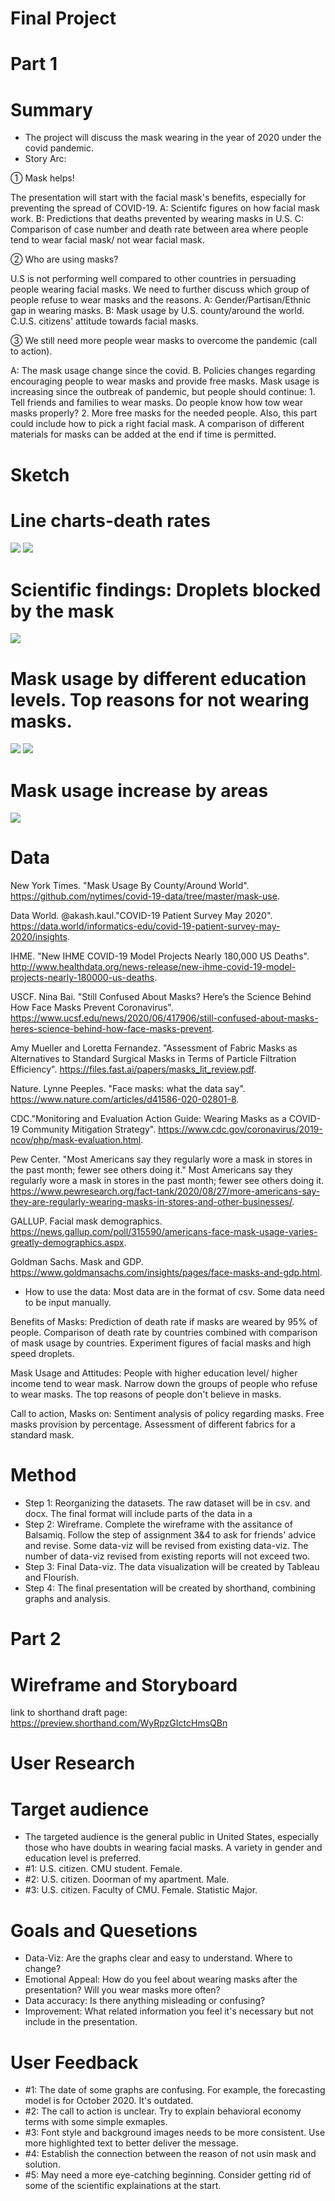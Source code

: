 # Final Project
# Part 1
# Summary
- The project will discuss the mask wearing in the year of 2020 under the covid pandemic. 
- Story Arc: 

① Mask helps! 

The presentation will start with the facial mask's benefits, especially for preventing the spread of COVID-19. A: Scientifc figures on how facial mask work. B: Predictions that deaths prevented by wearing masks in U.S. C: Comparison of case number and death rate between area where people tend to wear facial mask/ not wear facial mask. 
             
 ② Who are using masks? 
 
 U.S is not performing well compared to other countries in persuading people wearing facial masks. We need to further discuss which group of people refuse to wear masks and the reasons. A: Gender/Partisan/Ethnic gap in wearing masks. B: Mask usage by U.S. county/around the world. C.U.S. citizens' attitude towards facial masks. 

③ We still need more people wear masks to overcome the pandemic (call to action).

A: The mask usage change since the covid. B. Policies changes regarding encouraging people to wear masks and provide free masks. Mask usage is increasing since the outbreak of pandemic, but people should continue: 1. Tell friends and families to wear masks. Do people know how tow wear masks properly? 2. More free masks for the needed people. Also, this part could include how to pick a right facial mask. A comparison of different materials for masks can be added at the end if time is permitted. 
             
# Sketch
# Line charts-death rates
![](predicted.jpeg)
![](198countries.jpeg)

# Scientific findings: Droplets blocked by the mask
![](droplets.jpeg)

# Mask usage by different education levels. Top reasons for not wearing masks.
![](education.jpeg)
![](reason.jpeg)

# Mask usage increase by areas 
![](map.jpeg)


# Data
New York Times. "Mask Usage By County/Around World". https://github.com/nytimes/covid-19-data/tree/master/mask-use. 

Data World. @akash.kaul."COVID-19 Patient Survey May 2020". https://data.world/informatics-edu/covid-19-patient-survey-may-2020/insights.

IHME. "New IHME COVID-19 Model Projects Nearly 180,000 US Deaths". http://www.healthdata.org/news-release/new-ihme-covid-19-model-projects-nearly-180000-us-deaths.

USCF. Nina Bai. "Still Confused About Masks? Here’s the Science Behind How Face Masks Prevent Coronavirus". https://www.ucsf.edu/news/2020/06/417906/still-confused-about-masks-heres-science-behind-how-face-masks-prevent.

Amy Mueller and Loretta Fernandez. "Assessment of Fabric Masks as Alternatives to Standard Surgical Masks in Terms of Particle Filtration Efficiency". https://files.fast.ai/papers/masks_lit_review.pdf. 

Nature. Lynne Peeples. "Face masks: what the data say". https://www.nature.com/articles/d41586-020-02801-8.

CDC."Monitoring and Evaluation Action Guide: Wearing Masks as a COVID-19 Community Mitigation Strategy". https://www.cdc.gov/coronavirus/2019-ncov/php/mask-evaluation.html.

Pew Center. "Most Americans say they regularly wore a mask in stores in the past month; fewer see others doing it." Most Americans say they regularly wore a mask in stores in the past month; fewer see others doing it. https://www.pewresearch.org/fact-tank/2020/08/27/more-americans-say-they-are-regularly-wearing-masks-in-stores-and-other-businesses/.

GALLUP. Facial mask demographics. https://news.gallup.com/poll/315590/americans-face-mask-usage-varies-greatly-demographics.aspx.

Goldman Sachs. Mask and GDP. https://www.goldmansachs.com/insights/pages/face-masks-and-gdp.html. 

- How to use the data: Most data are in the format of csv. Some data need to be input manually.

Benefits of Masks: Prediction of death rate if masks are weared by 95% of people. Comparison of death rate by countries combined with comparison of mask usage by countries. Experiment figures of facial masks and high speed droplets.

Mask Usage and Attitudes: People with higher education level/ higher income tend to wear mask. Narrow down the groups of people who refuse to wear masks. The top reasons of people don't believe in masks. 

Call to action, Masks on: Sentiment analysis of policy regarding masks. Free masks provision by percentage. Assessment of different fabrics for a standard mask. 


# Method
- Step 1: Reorganizing the datasets. The raw dataset will be in csv. and docx. The final format will include parts of the data in a 
- Step 2: Wireframe. Complete the wireframe with the assitance of Balsamiq. Follow the step of assignment 3&4 to ask for friends' advice and revise. Some data-viz will be revised from existing data-viz. The number of data-viz revised from existing reports will not exceed two. 
- Step 3: Final Data-viz. The data visualization will be created by Tableau and Flourish. 
- Step 4: The final presentation will be created by shorthand, combining graphs and analysis. 


# Part 2
# Wireframe and Storyboard
link to shorthand draft page: https://preview.shorthand.com/WyRpzGIctcHmsQBn

# User Research 
# Target audience
- The targeted audience is the general public in United States, especially those who have doubts in wearing facial masks. A variety in gender and education level is preferred.
- #1: U.S. citizen. CMU student. Female.
- #2: U.S. citizen. Doorman of my apartment. Male.
- #3: U.S. citizen. Faculty of CMU. Female. Statistic Major.
# Goals and Quesetions
- Data-Viz: Are the graphs clear and easy to understand. Where to change?
- Emotional Appeal: How do you feel about wearing masks after the presentation? Will you wear masks more often?
- Data accuracy: Is there anything misleading or confusing?
- Improvement: What related information you feel it's necessary but not include in the presentation.

# User Feedback
- #1: The date of some graphs are confusing. For example, the forecasting model is for October 2020. It's outdated.
- #2: The call to action is unclear. Try to explain behavioral economy terms with some simple exmaples.
- #3: Font style and background images needs to be more consistent. Use more highlighted text to better deliver the message.
- #4: Establish the connection between the reason of not usin mask and solution.
- #5: May need a more eye-catching beginning. Consider getting rid of some of the scientific explainations at the start.





